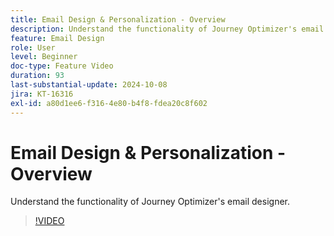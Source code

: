 ```yaml
---
title: Email Design & Personalization - Overview
description: Understand the functionality of Journey Optimizer's email designer.
feature: Email Design
role: User
level: Beginner
doc-type: Feature Video
duration: 93
last-substantial-update: 2024-10-08
jira: KT-16316
exl-id: a80d1ee6-f316-4e80-b4f8-fdea20c8f602
---
```

# Email Design & Personalization - Overview

Understand the functionality of Journey Optimizer's email designer.

>[!VIDEO](https://video.tv.adobe.com/v/3432676/?learn=on)
